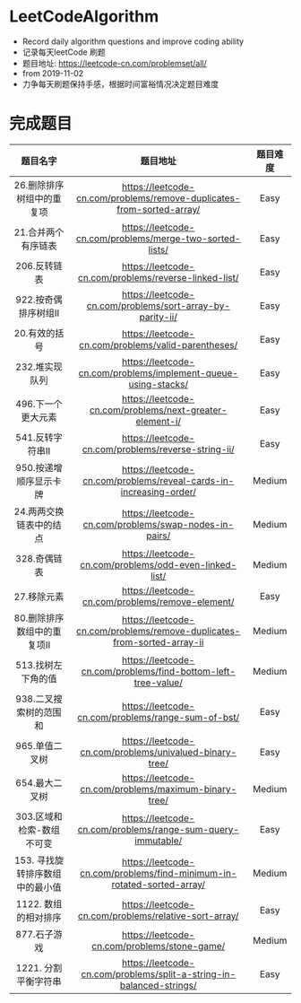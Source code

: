 # LeetCodeAlgorithm
- Record daily algorithm questions and improve coding ability
- 记录每天leetCode 刷题
- 题目地址: https://leetcode-cn.com/problemset/all/
- from 2019-11-02
- 力争每天刷题保持手感，根据时间富裕情况决定题目难度

# 完成题目
| 题目名字 | 题目地址 | 题目难度 |
| :----: | :----: | :----: |
| 26.删除排序树组中的重复项 |https://leetcode-cn.com/problems/remove-duplicates-from-sorted-array/ | Easy |
| 21.合并两个有序链表 | https://leetcode-cn.com/problems/merge-two-sorted-lists/ | Easy |
| 206.反转链表 | https://leetcode-cn.com/problems/reverse-linked-list/| Easy |
| 922.按奇偶排序树组II | https://leetcode-cn.com/problems/sort-array-by-parity-ii/ | Easy |
| 20.有效的括号 | https://leetcode-cn.com/problems/valid-parentheses/| Easy |
| 232.堆实现队列 | https://leetcode-cn.com/problems/implement-queue-using-stacks/ | Easy |
| 496.下一个更大元素 | https://leetcode-cn.com/problems/next-greater-element-i/ | Easy |
| 541.反转字符串II | https://leetcode-cn.com/problems/reverse-string-ii/ | Easy | 
| 950.按递增顺序显示卡牌 | https://leetcode-cn.com/problems/reveal-cards-in-increasing-order/ | Medium |
| 24.两两交换链表中的结点 | https://leetcode-cn.com/problems/swap-nodes-in-pairs/ | Medium |
| 328.奇偶链表 | https://leetcode-cn.com/problems/odd-even-linked-list/ | Medium |
| 27.移除元素 | https://leetcode-cn.com/problems/remove-element/ | Easy |
| 80.删除排序数组中的重复项II | https://leetcode-cn.com/problems/remove-duplicates-from-sorted-array-ii | Medium |
| 513.找树左下角的值 | https://leetcode-cn.com/problems/find-bottom-left-tree-value/ | Medium |
| 938.二叉搜索树的范围和 | https://leetcode-cn.com/problems/range-sum-of-bst/ | Easy |
| 965.单值二叉树 | https://leetcode-cn.com/problems/univalued-binary-tree/ | Easy|
| 654.最大二叉树 | https://leetcode-cn.com/problems/maximum-binary-tree/ | Medium|
| 303.区域和检索-数组不可变 | https://leetcode-cn.com/problems/range-sum-query-immutable/ | Easy |
| 153. 寻找旋转排序数组中的最小值 | https://leetcode-cn.com/problems/find-minimum-in-rotated-sorted-array/ | Medium |
| 1122. 数组的相对排序 | https://leetcode-cn.com/problems/relative-sort-array/ | Easy |
| 877.石子游戏 | https://leetcode-cn.com/problems/stone-game/ | Medium |
| 1221. 分割平衡字符串 | https://leetcode-cn.com/problems/split-a-string-in-balanced-strings/ | Easy |